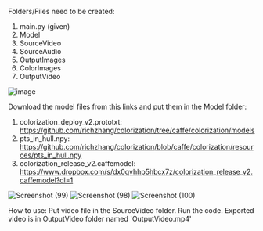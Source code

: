 Folders/Files need to be created:
1. main.py (given)
2. Model
3. SourceVideo
4. SourceAudio
5. OutputImages
6. ColorImages
7. OutputVideo

![image](https://github.com/Mamun1113/ComputerVision-ColorMovie/assets/66373332/7f737886-0fe5-4136-8e48-4f5645bc2a3a)

Download the model files from this links and put them in the Model folder:
1. colorization_deploy_v2.prototxt:	https://github.com/richzhang/colorization/tree/caffe/colorization/models
2. pts_in_hull.npy:			https://github.com/richzhang/colorization/blob/caffe/colorization/resources/pts_in_hull.npy
3. colorization_release_v2.caffemodel:	https://www.dropbox.com/s/dx0qvhhp5hbcx7z/colorization_release_v2.caffemodel?dl=1


![Screenshot (99)](https://github.com/Mamun1113/ComputerVision-ColorMovie/assets/66373332/75305d76-ab15-46b9-aa10-a25fc5608ff5)
![Screenshot (98)](https://github.com/Mamun1113/ComputerVision-ColorMovie/assets/66373332/3d2a5666-4272-4a6d-a7aa-557793434e46)
![Screenshot (100)](https://github.com/Mamun1113/ComputerVision-ColorMovie/assets/66373332/0259154e-f524-4721-8254-50329717c951)

How to use: Put video file in the SourceVideo folder. Run the code. Exported video is in OutputVideo folder named 'OutputVideo.mp4'
